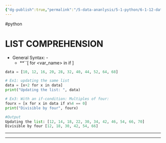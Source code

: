 ```yaml
---
{"dg-publish":true,"permalink":"/5-data-ananlysis/5-1-python/6-1-12-data-stuctures/comprehensions/2-list-comprehension/","noteIcon":""}
---
```


#python 
# LIST COMPREHENSION 
- General Syntax: -
	- **``[<expression> for <var_name> in <sequence> if <condition>]

```Python
data = [10, 12, 16, 20, 28, 32, 40, 44, 52, 64, 68]

# Ex1: updating the same list
data = [x+2 for x in data]
print("Updating the list: ", data)

# Ex3: With an if-condition: Multiples of four:
fourx = [x for x in data if x%4 == 0]
print("Divisible by four", fourx)

#Output
Updating the list: [12, 14, 18, 22, 30, 34, 42, 46, 54, 66, 70]
Divisible by four [12, 18, 30, 42, 54, 66]
```
***
***